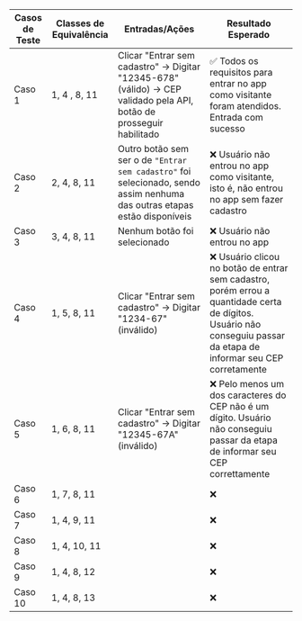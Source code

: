 
| Casos de Teste | Classes de Equivalência | Entradas/Ações | Resultado Esperado |
| --- | --- | --- | --- |
| Caso 1 | 1, 4 , 8, 11 | Clicar "Entrar sem cadastro" → Digitar "12345-678" (válido) → CEP validado pela API, botão de prosseguir habilitado |✅ Todos os requisitos para entrar no app como visitante foram atendidos. Entrada com sucesso |
| Caso 2 | 2, 4, 8, 11 | Outro botão sem ser o de `"Entrar sem cadastro"` foi selecionado, sendo assim nenhuma das outras etapas estão disponíveis|❌ Usuário não entrou no app como visitante, isto é, não entrou no app sem fazer cadastro |
| Caso 3 | 3, 4, 8, 11 | Nenhum botão foi selecionado |❌ Usuário não entrou no app |
| Caso 4 | 1, 5, 8, 11 | Clicar "Entrar sem cadastro" → Digitar "1234-67" (inválido) |❌ Usuário clicou no botão de entrar sem cadastro, porém errou a quantidade certa de dígitos. Usuário não conseguiu passar da etapa de informar seu CEP corretamente |
| Caso 5 | 1, 6, 8, 11 | Clicar "Entrar sem cadastro" → Digitar "12345-67A" (inválido) |❌ Pelo menos um dos caracteres do CEP não é um dígito.  Usuário não conseguiu passar da etapa de informar seu CEP correttamente |
| Caso 6 | 1, 7, 8, 11 | |❌ |
| Caso 7 | 1, 4, 9, 11 | |❌ |
| Caso 8 | 1, 4, 10, 11 | |❌ |
| Caso 9 | 1, 4, 8, 12 | |❌ |
| Caso 10 | 1, 4, 8, 13 | |❌ |
